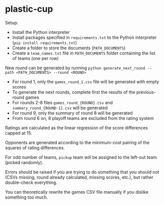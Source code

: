 # plastic-cup

Setup:
* Install the Python interpreter
* Install packages specified in `requirements.txt` to the Python interpreter (`pip install requirements.txt`)
* Create a folder to store the documents (`PATH_DOCUMENTS`)
* Create a `team_names.txt` file in `PATH_DOCUMENTS` folder containing the list of teams (one per row)

New round can be generated by running `python generate_next_round --path <PATH_DOCUMENTS> --round <ROUND>`
* For round 1, only the `games_round_1.csv` file will be generated with empty scores
* To generate the next rounds, complete first the results of the previous-round games
* For rounds 2-8 files `games_round_{ROUND}.csv` and `summary_round_{ROUND-1}.csv` will be generated
* For round 9, only the summary of round 8 will be generated
* From round 6 on, 8 playoff teams are excluded from the rating system

Ratings are calculated as the linear regression of the score differences capped at 15.

Opponents are generated according to the minimum-cost pairing of the squares of rating differences.

For odd number of teams, `pickup` team will be assigned to the left-out team (picked randomly).

Errors should be raised if you are trying to do something that you should not (CSVs missing, round already calculated, missing scores, etc.), but rather double-check everything.

You can theoretically rewrite the games CSV file manually if you dislike something too much. 